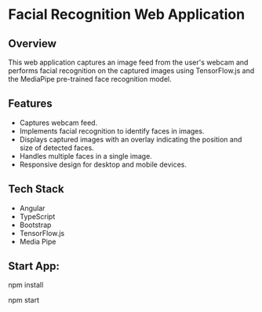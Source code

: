 # Facial Recognition Web Application

## Overview
This web application captures an image feed from the user's webcam and performs facial recognition on the captured images using TensorFlow.js and the MediaPipe pre-trained face recognition model.

## Features
- Captures webcam feed.
- Implements facial recognition to identify faces in images.
- Displays captured images with an overlay indicating the position and size of detected faces.
- Handles multiple faces in a single image.
- Responsive design for desktop and mobile devices.


## Tech Stack
- Angular
- TypeScript
- Bootstrap
- TensorFlow.js
- Media Pipe

## Start App:
npm install

npm start

